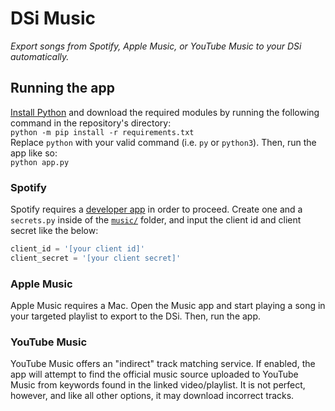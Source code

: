 # DSi Music
*Export songs from Spotify, Apple Music, or YouTube Music to your DSi automatically.*

## Running the app
[Install Python](https://www.python.org/downloads/) and download the required modules by running the following command in the repository's directory:  
`python -m pip install -r requirements.txt`  
Replace `python` with your valid command (i.e. `py` or `python3`). Then, run the app like so:  
`python app.py`

### Spotify
Spotify requires a [developer app](https://developer.spotify.com/) in order to proceed. Create one and a `secrets.py` inside of the [`music/`](/music) folder, and input the client id and client secret like the below:

```python
client_id = '[your client id]'
client_secret = '[your client secret]'
```

### Apple Music
Apple Music requires a Mac. Open the Music app and start playing a song in your targeted playlist to export to the DSi. Then, run the app.

### YouTube Music
YouTube Music offers an "indirect" track matching service. If enabled, the app will attempt to find the official music source uploaded to YouTube Music from keywords found in the linked video/playlist. It is not perfect, however, and like all other options, it may download incorrect tracks.
